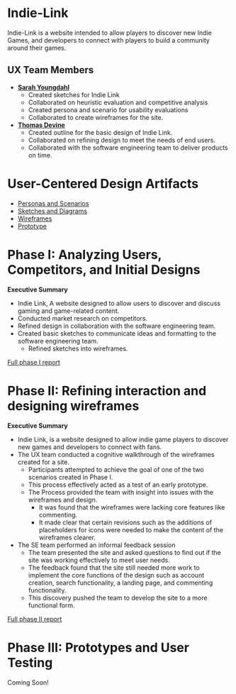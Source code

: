 # Indie-Link

Indie-Link is a website intended to allow players to discover new Indie Games, and developers to connect with players to build a community around their games. 

## UX Team Members

- **[Sarah Youngdahl](https://github.com/UsabilityEngineering/ux-portfolio-tinkerdog10.git)**
   - Created sketches for Indie Link
   - Collaborated on heuristic evaluation and competitive analysis
   - Created persona and scenario for usability evaluations
   - Collaborated to create wireframes for the site. 
- **[Thomas Devine](https://github.com/UsabilityEngineering/ux-portfolio-thomasdevine01)**
   -  Created outline for the basic design of Indie Link.
   -  Collaborated on refining design to meet the needs of end users.
   -  Collaborated with the software engineering team to deliver products on time. 
  

# User-Centered Design Artifacts
 
* [Personas and Scenarios](personas/)
* [Sketches and Diagrams](sketches/)
* [Wireframes](wireframes/)
* [Prototype](#)

# Phase I: Analyzing Users, Competitors, and Initial Designs

**Executive Summary**

- Indie Link, A website designed to allow users to discover and discuss gaming and game-related content.
- Conducted market research on competitors.
- Refined design in collaboration with the software engineering team.
- Created basic sketches to communicate ideas and formatting to the software engineering team.
   - Refined sketches into wireframes.

[Full phase I report](phaseI/)

# Phase II: Refining interaction and designing wireframes

 **Executive Summary**

- Indie Link, is a website designed to allow indie game players to discover new games and developers to connect with fans. 
- The UX team conducted a cognitive walkthrough of the wireframes created for a site.
     - Participants attempted to achieve the goal of one of the two scenarios created in Phase I.
     - This process effectively acted as a test of an early prototype.
     - The Process provided the team with insight into issues with the wireframes and design.
        - It was found that the wireframes were lacking core features like commenting.
        - It made clear that certain revisions such as the additions of placeholders for icons were needed to make the content of the wireframes clearer.
- The SE team performed an informal feedback session
   - The team presented the site and asked questions to find out if the site was working effectively to meet user needs.
   - The feedback found that the site still needed more work to implement the core functions of the design such as account creation, search functionality, a landing page, and commenting functionality.
   - This discovery pushed the team to develop the site to a more functional form.  

[Full phase II report](phaseII/)

# Phase III: Prototypes and User Testing

Coming Soon!

<!-- **Executive Summary**

* !!!In a bullet-list, provide a summary that highlights...!!!
* !!!What you've done during this phase...!!!
* !!!and what the significance of it is...!!!
* !!!as an executive would understand.!!!

[Full phase III report](phaseIII/) -->
